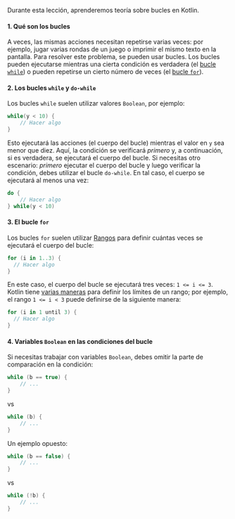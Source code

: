 Durante esta lección, aprenderemos teoría sobre bucles en Kotlin.

#### 1. Qué son los bucles

A veces, las mismas acciones necesitan repetirse varias veces: por ejemplo, jugar varias rondas de un juego o imprimir el mismo texto en la pantalla. Para resolver este problema, se pueden usar bucles. Los bucles pueden ejecutarse mientras una cierta condición es verdadera (el [bucle `while`](https://kotlinlang.org/docs/basic-syntax.html#while-loop)) o pueden repetirse un cierto número de veces (el [bucle `for`](https://kotlinlang.org/docs/control-flow.html#for-loops)).

#### 2. Los bucles `while` y `do-while`

Los bucles `while` suelen utilizar valores `Boolean`, por ejemplo:
```kotlin
while(y < 10) {
    // Hacer algo
}
```
Esto ejecutará las acciones (el cuerpo del bucle) mientras el valor en `y` sea menor que diez. Aquí, la condición se verificará _primero_ y, a continuación, si es verdadera, se ejecutará el cuerpo del bucle. Si necesitas otro escenario: _primero_ ejecutar el cuerpo del bucle y luego verificar la condición, debes utilizar el bucle `do-while`. En tal caso, el cuerpo se ejecutará al menos una vez:
```kotlin
do {
    // Hacer algo
} while(y < 10)
```

#### 3. El bucle `for`

Los bucles `for` suelen utilizar [Rangos](https://kotlinlang.org/docs/basic-syntax.html#ranges) para definir cuántas veces se ejecutará el cuerpo del bucle:
```kotlin
for (i in 1..3) {
  // Hacer algo
}
```
En este caso, el cuerpo del bucle se ejecutará tres veces: `1 <= i <= 3`. Kotlin tiene [varias maneras](https://kotlinlang.org/docs/idioms.html#iterate-over-a-range) para definir los límites de un rango; por ejemplo, el rango `1 <= i < 3` puede definirse de la siguiente manera:
```kotlin
for (i in 1 until 3) {
  // Hacer algo
}
```

#### 4. Variables `Boolean` en las condiciones del bucle

Si necesitas trabajar con variables `Boolean`, debes omitir la parte de comparación en la condición:
```kotlin
while (b == true) { 
    // ... 
}
```
vs
```kotlin
while (b) {  
    // ... 
}
```

Un ejemplo opuesto:
```kotlin
while (b == false) {
    // ... 
}
```
vs
```kotlin
while (!b) {
    // ... 
}
```